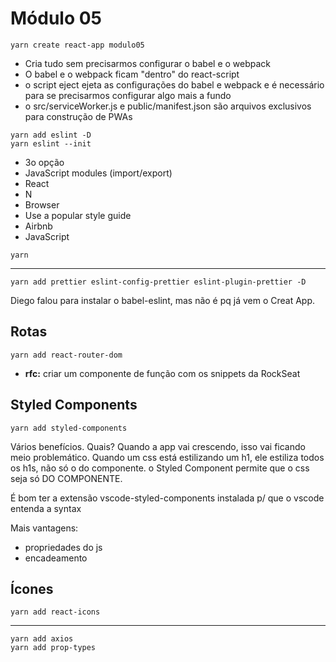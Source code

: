 # Módulo 05

```
yarn create react-app modulo05
```

- Cria tudo sem precisarmos configurar o babel e o webpack
- O babel e o webpack ficam "dentro" do react-script
- o script eject ejeta as configurações do babel e webpack e é necessário para se precisarmos configurar algo mais a fundo
- o src/serviceWorker.js e public/manifest.json são arquivos exclusivos para construção de PWAs


```
yarn add eslint -D
yarn eslint --init
```
- 3o opção
- JavaScript modules (import/export)
- React
- N
- Browser
- Use a popular style guide
- Airbnb
- JavaScript
```
yarn
```

-----------------------------

```
yarn add prettier eslint-config-prettier eslint-plugin-prettier -D
```

Diego falou para instalar o babel-eslint, mas não é pq já vem o Creat App.

## Rotas
```
yarn add react-router-dom
```

- **rfc:** criar um componente de função com os snippets da RockSeat

## Styled Components
```
yarn add styled-components
```
Vários benefícios. Quais?
Quando a app vai crescendo, isso vai ficando meio problemático. Quando um css está estilizando um h1, ele estiliza todos os h1s, não só o do componente. o Styled Component permite que o css seja só DO COMPONENTE.

É bom ter a extensão vscode-styled-components instalada p/ que o vscode entenda a syntax

Mais vantagens:
- propriedades do js
- encadeamento

## Ícones
```
yarn add react-icons
```

------------------
```
yarn add axios
yarn add prop-types
```
